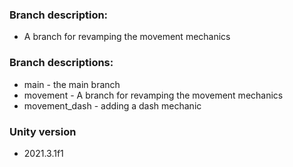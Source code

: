 ### Branch description:
 - A branch for revamping the movement mechanics <br />
### Branch descriptions:
 - main - the main branch <br />
 - movement - A branch for revamping the movement mechanics <br />
 - movement_dash - adding a dash mechanic
 
 ### Unity version
 - 2021.3.1f1